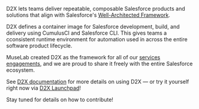 D2X lets teams deliver repeatable, composable Salesforce products and solutions that align with Salesforce's [Well-Architected Framework](https://architect.salesforce.com/well-architected/overview).

D2X defines a container image for Salesforce development, build, and delivery using CumulusCI and Salesforce CLI. This gives teams a cconsistent runtime environment for automation used in across the entire software product lifecycle.

MuseLab created D2X as the framework for all of our [services engagements](https://muselab.com/services), and we are proud to share it freely with the entire Salesforce ecosystem.

See [D2X documentation](https://d2x.readthedocs.io) for more details on using D2X — or try it yourself right now via [D2X Launchpad](https://launchpad.muselab.com)!

Stay tuned for details on how to contribute!
